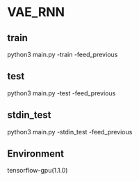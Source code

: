# VAE_RNN
## train
python3 main.py -train -feed_previous
## test 
python3 main.py -test -feed_previous
## stdin_test 
python3 main.py -stdin_test -feed_previous
## Environment
tensorflow-gpu(1.1.0)


